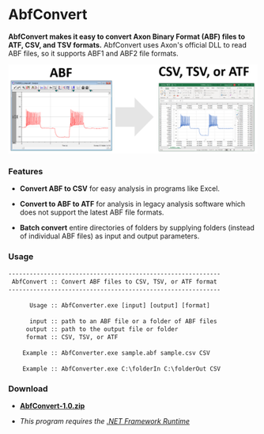 # AbfConvert

**AbfConvert makes it easy to convert Axon Binary Format (ABF) files to ATF, CSV, and TSV formats.** AbfConvert uses Axon's official DLL to read ABF files, so it supports ABF1 and ABF2 file formats.

![](data/logo.png)

### Features

* **Convert ABF to CSV** for easy analysis in programs like Excel.

* **Convert to ABF to ATF** for analysis in legacy analysis software which does not support the latest ABF file formats.

* **Batch convert** entire directories of folders by supplying folders (instead of individual ABF files) as input and output parameters.

### Usage

```
------------------------------------------------------------
 AbfConvert :: Convert ABF files to CSV, TSV, or ATF format
------------------------------------------------------------

      Usage :: AbfConverter.exe [input] [output] [format]

      input :: path to an ABF file or a folder of ABF files
     output :: path to the output file or folder
     format :: CSV, TSV, or ATF

    Example :: AbfConverter.exe sample.abf sample.csv CSV

    Example :: AbfConverter.exe C:\folderIn C:\folderOut CSV
```

### Download

* **[AbfConvert-1.0.zip](https://github.com/swharden/AbfConvert/releases/download/1.0/AbfConvert-1.0.zip)**

* _This program requires the [.NET Framework Runtime](https://dotnet.microsoft.com/download)_
